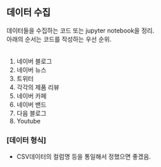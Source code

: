 ## 데이터 수집
데이터들을 수집하는 코드 또는 jupyter notebook을 정리.<br/>
아래의 순서는 코드를 작성하는 우선 순위.<br/>
<br/>

1. 네이버 블로그
2. 네이버 뉴스
3. 트위터
4. 각각의 제품 리뷰
5. 네이버 카페 
6. 네이버 밴드
7. 다음 블로그
8. Youtube


### [데이터 형식]
- CSV데이터의 컬럼명 등을 통일해서 정했으면 좋겠음.
